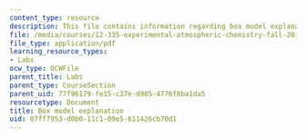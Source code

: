 ```yaml
---
content_type: resource
description: This file contains information regarding box model explanation.
file: /media/courses/12-335-experimental-atmospheric-chemistry-fall-2014/07ff7953d0b011c109e5611426cb70d1_MIT12_335F14_Box_model.pdf
file_type: application/pdf
learning_resource_types:
- Labs
ocw_type: OCWFile
parent_title: Labs
parent_type: CourseSection
parent_uid: 77f96179-fe15-c37e-d905-4776f8ba1da5
resourcetype: Document
title: Box model explanation
uid: 07ff7953-d0b0-11c1-09e5-611426cb70d1
---
```

